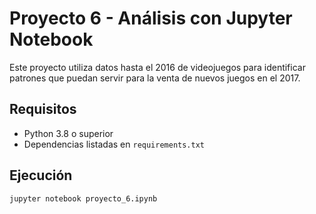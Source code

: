 # Proyecto 6 - Análisis con Jupyter Notebook

Este proyecto utiliza datos hasta el 2016 de videojuegos para identificar patrones que puedan servir para la venta de nuevos juegos en el 2017.

## Requisitos
- Python 3.8 o superior
- Dependencias listadas en `requirements.txt`

## Ejecución
```bash
jupyter notebook proyecto_6.ipynb
